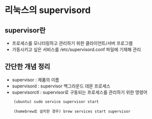 # 리눅스의 supervisord

## supervisor란
* 프로세스를 모니터링하고 관리하기 위한 클라이언트/서버 프로그램
* 가동시키고 싶은 서비스를 /etc/supervisord.conf 파일에 기재해 관리



## 간단한 개념 정리
* supervisor : 제품의 이름
* supervisord : supervisor 백그라운드 데몬 프로세스
* supervisorctl : supervisor로 구동되는 프로세스를 관리하기 위한 명령어


```
    (ubuntu) sudo service supervisor start

    (homebrew로 설치한 경우) brew services start supervisor

```






